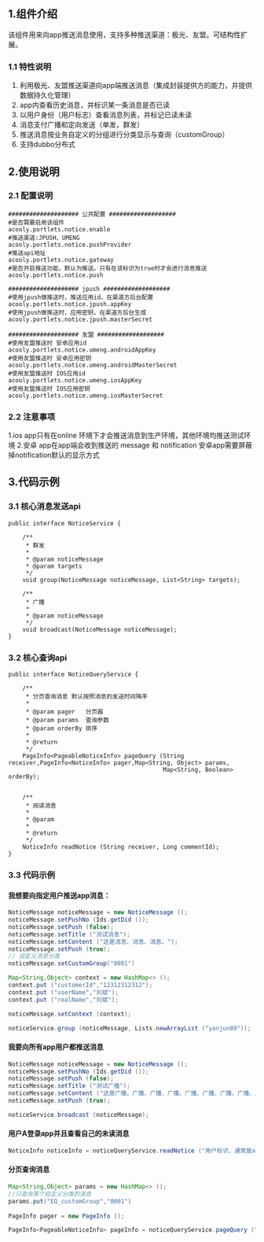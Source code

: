 ## 1.组件介绍
该组件用来向app推送消息使用，支持多种推送渠道：极光、友盟。可结构性扩展。

### 1.1 特性说明
1. 利用极光、友盟推送渠道向app端推送消息（集成封装提供方的能力，并提供数据持久化管理）
2. app内查看历史消息，并标识某一条消息是否已读
3. 以用户身份（用户标志）查看消息列表，并标记已读未读
4. 消息支付广播和定向发送（单发，群发）
5. 推送消息按业务自定义的分组进行分类显示与查询（customGroup）
6. 支持dubbo分布式


## 2.使用说明
### 2.1 配置说明

```
#################### 公共配置 ###################
#是否需要启用该组件
acooly.portlets.notice.enable
#推送渠道:JPUSH、UMENG
acooly.portlets.notice.pushProvider
#推送api地址
acooly.portlets.notice.gateway
#是否开启推送功能，默认为推送。只有在该标识为true时才会进行消息推送
acooly.portlets.notice.push

#################### jpush ###################
#使用jpush做推送时，推送应用id，在渠道方后台配置
acooly.portlets.notice.jpush.appKey
#使用jpush做推送时，应用密钥，在渠道方后台生成
acooly.portlets.notice.jpush.masterSecret

#################### 友盟 ###################
#使用友盟推送时 安卓应用id
acooly.portlets.notice.umeng.androidAppKey
#使用友盟推送时 安卓应用密钥
acooly.portlets.notice.umeng.androidMasterSecret
#使用友盟推送时 IOS应用id
acooly.portlets.notice.umeng.iosAppKey
#使用友盟推送时 IOS应用密钥
acooly.portlets.notice.umeng.iosMasterSecret
```

### 2.2 注意事项
1.ios app只有在online 环境下才会推送消息到生产环境，其他环境均推送测试环境
2.安卓 app在app端会收到推送的 message 和 notification 安卓app需要屏蔽掉notification默认的显示方式

## 3.代码示例

### 3.1 核心消息发送api
```
public interface NoticeService {

    /**
     * 群发
     *
     * @param noticeMessage
     * @param targets
     */
    void group(NoticeMessage noticeMessage, List<String> targets);

    /**
     * 广播
     *
     * @param noticeMessage
     */
    void broadcast(NoticeMessage noticeMessage);
}

```
### 3.2 核心查询api

```
public interface NoticeQueryService {
	
	/**
	 * 分页查询消息 默认按照消息的发送时间降序
	 *
	 * @param pager   分页器
	 * @param params  查询参数
	 * @param orderBy 排序
	 *
	 * @return
	 */
	PageInfo<PageableNoticeInfo> pageQuery (String receiver,PageInfo<NoticeInfo> pager,Map<String, Object> params,
	                                        Map<String, Boolean> orderBy);
	
	
	/**
	 * 阅读消息
	 *
	 * @param
	 *
	 * @return
	 */
	NoticeInfo readNotice (String receiver, Long commentId);
}
```

### 3.3 代码示例

#### 我想要向指定用户推送app消息：

```java
NoticeMessage noticeMessage = new NoticeMessage ();
noticeMessage.setPushNo (Ids.getDid ());
noticeMessage.setPush (false);
noticeMessage.setTitle ("测试消息");
noticeMessage.setContent ("这是消息、消息、消息。");
noticeMessage.setPush (true);
// 自定义消息分类
noticeMessage.setCustomGroup("0001")

Map<String,Object> context = new HashMap<> ();
context.put ("customerId","12312312312");
context.put ("userName","刘斌");
context.put ("realName","刘斌");

noticeMessage.setContext (context);

noticeService.group (noticeMessage, Lists.newArrayList ("yanjun89"));

```

#### 我要向所有app用户都推送消息

```java
NoticeMessage noticeMessage = new NoticeMessage ();
noticeMessage.setPushNo (Ids.getDid ());
noticeMessage.setPush (false);
noticeMessage.setTitle ("测试广播");
noticeMessage.setContent ("这是广播、广播、广播、广播、广播、广播、广播、广播、广播、广播、广播、广播、广播。");
noticeMessage.setPush (true);

noticeService.broadcast (noticeMessage);

```

#### 用户A登录app并且查看自己的未读消息


```java
NoticeInfo noticeInfo = noticeQueryService.readNotice ("用户标识，通常是alias", 消息id);

```

#### 分页查询消息

```java
Map<String,Object> params = new HashMap<> ();
//只查询某个自定义分类的消息
params.put("EQ_customGroup","0001")
		
PageInfo pager = new PageInfo ();

PageInfo<PageableNoticeInfo> pageInfo = noticeQueryService.pageQuery ("yanjun89", pager, params, null);
``` 


  